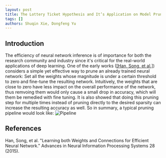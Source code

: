 ```yaml
---
layout: post
title: The Lottery Ticket Hypothesis and It’s Application on Model Pruning
tags: []
authors: Shuqin Xie, Dongfeng Yu
---
```

## Introduction
The efficiency of neural network inference is of importance for both the research community and industry since it's critical for the real-world applications of deep learning. One of the early works ([[Han, Song, et al.]](#Han)) considers a simple yet effective way to prune an already trained neural network: Set all the weights whose magnitude is under a certain threshold to zero and fine-tune the resulting network. Intuitively, the weights that are close to zero have less impact on the overall performance of the network, thus remvoing them would only cause a small drop in accuracy, which will them be remedied with fine tuning. It is also showed that doing this pruning step for multiple times instead of pruning directly to the desired sparsity can increase the resulting accuracy as well. So in summary, a typical pruning pipeline would look like:
![Pipeline]({{site.url}}/public/images/pipeline.png)
## References
<a name="Han">Han, Song, et al. "Learning both Weights and Connections for Efficient Neural Network." Advances in Neural Information Processing Systems 28 (2015).</a>